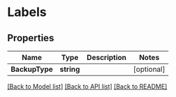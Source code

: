 # Labels

## Properties
Name | Type | Description | Notes
------------ | ------------- | ------------- | -------------
**BackupType** | **string** |  | [optional] 

[[Back to Model list]](../README.md#documentation-for-models) [[Back to API list]](../README.md#documentation-for-api-endpoints) [[Back to README]](../README.md)


